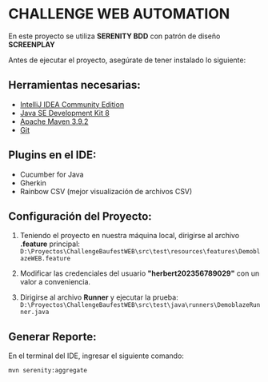 # CHALLENGE WEB AUTOMATION

En este proyecto se utiliza **SERENITY BDD** con patrón de diseño **SCREENPLAY**

Antes de ejecutar el proyecto, asegúrate de tener instalado lo siguiente:

## Herramientas necesarias:
- [IntelliJ IDEA Community Edition](https://www.jetbrains.com/idea/download/)
- [Java SE Development Kit 8](https://www.oracle.com/java/technologies/javase/javase-jdk8-downloads.html)
- [Apache Maven 3.9.2](https://maven.apache.org/download.cgi)
- [Git](https://git-scm.com/book/en/v2/Getting-Started-Installing-Git)

## Plugins en el IDE:
- Cucumber for Java
- Gherkin
- Rainbow CSV (mejor visualización de archivos CSV)

## Configuración del Proyecto:

1. Teniendo el proyecto en nuestra máquina local, dirigirse al archivo **.feature** principal:
   `D:\Proyectos\ChallengeBaufestWEB\src\test\resources\features\DemoblazeWEB.feature`

2. Modificar las credenciales del usuario **"herbert202356789029"** con un valor a conveniencia.

3. Dirigirse al archivo **Runner** y ejecutar la prueba:
   `D:\Proyectos\ChallengeBaufestWEB\src\test\java\runners\DemoblazeRunner.java`


## Generar Reporte:

En el terminal del IDE, ingresar el siguiente comando:
````
mvn serenity:aggregate
````
